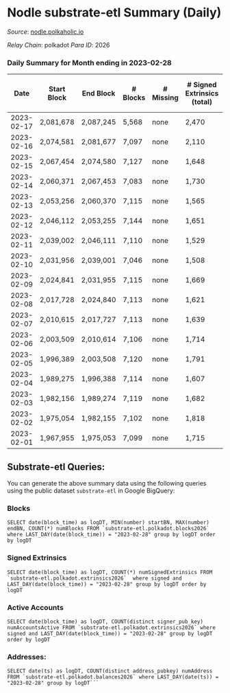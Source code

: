 # Nodle substrate-etl Summary (Daily)

_Source_: [nodle.polkaholic.io](https://nodle.polkaholic.io)

*Relay Chain*: polkadot
*Para ID*: 2026



### Daily Summary for Month ending in 2023-02-28


| Date | Start Block | End Block | # Blocks | # Missing | # Signed Extrinsics (total) | # Active Accounts | # Addresses with Balances | # Events | # Transfers | # XCM Transfers In | # XCM Transfers Out |
| ---- | ----------- | --------- | -------- | --------- | --------------------------- | ----------------- | ------------------------- | -------- | ----------- | ------------------ | ------------------- |
| 2023-02-17 | 2,081,678 | 2,087,245 | 5,568 | none  | 2,470 | 1,552 |  | 22,859 | 19,669  |   |   |
| 2023-02-16 | 2,074,581 | 2,081,677 | 7,097 | none  | 2,110 | 1,424 | 695,049 | 140,866 | 111,339 ($1,918.02) |   |   |
| 2023-02-15 | 2,067,454 | 2,074,580 | 7,127 | none  | 1,648 | 1,113 | 694,639 | 144,341 | 117,604 ($0.27) |   |   |
| 2023-02-14 | 2,060,371 | 2,067,453 | 7,083 | none  | 1,730 | 1,172 | 694,064 | 134,810 | 107,356  |   |   |
| 2023-02-13 | 2,053,256 | 2,060,370 | 7,115 | none  | 1,565 | 1,081 | 693,488 | 133,643 | 107,960  |   |   |
| 2023-02-12 | 2,046,112 | 2,053,255 | 7,144 | none  | 1,651 | 1,101 | 692,972 | 130,419 | 104,156 ($0.01) |   |   |
| 2023-02-11 | 2,039,002 | 2,046,111 | 7,110 | none  | 1,529 | 1,046 | 692,335 | 129,503 | 104,022  |   |   |
| 2023-02-10 | 2,031,956 | 2,039,001 | 7,046 | none  | 1,508 | 1,049 | 691,655 | 130,264 | 105,245  |   |   |
| 2023-02-09 | 2,024,841 | 2,031,955 | 7,115 | none  | 1,669 | 1,140 | 690,993 | 132,708 | 106,727  |   |   |
| 2023-02-08 | 2,017,728 | 2,024,840 | 7,113 | none  | 1,621 | 1,087 | 690,414 | 133,400 | 107,730  |   |   |
| 2023-02-07 | 2,010,615 | 2,017,727 | 7,113 | none  | 1,639 | 1,154 | 689,798 | 133,296 | 107,483  |   |   |
| 2023-02-06 | 2,003,509 | 2,010,614 | 7,106 | none  | 1,714 | 1,215 | 689,184 | 140,570 | 113,991  |   |   |
| 2023-02-05 | 1,996,389 | 2,003,508 | 7,120 | none  | 1,791 | 1,253 | 688,495 | 125,085 | 98,014 ($0.13) |   |   |
| 2023-02-04 | 1,989,275 | 1,996,388 | 7,114 | none  | 1,607 | 1,139 | 687,847 | 129,336 | 103,294  |   |   |
| 2023-02-03 | 1,982,156 | 1,989,274 | 7,119 | none  | 1,682 | 1,152 | 687,097 | 131,761 | 105,555  |   |   |
| 2023-02-02 | 1,975,054 | 1,982,155 | 7,102 | none  | 1,818 | 1,222 | 686,476 | 133,409 | 105,984  |   |   |
| 2023-02-01 | 1,967,955 | 1,975,053 | 7,099 | none  | 1,715 | 1,218 | 685,692 | 131,286 | 104,555  |   |   |

## Substrate-etl Queries:
You can generate the above summary data using the following queries using the public dataset `substrate-etl` in Google BigQuery:


### Blocks
```
SELECT date(block_time) as logDT, MIN(number) startBN, MAX(number) endBN, COUNT(*) numBlocks FROM `substrate-etl.polkadot.blocks2026`  where LAST_DAY(date(block_time)) = "2023-02-28" group by logDT order by logDT
```


### Signed Extrinsics
```
SELECT date(block_time) as logDT, COUNT(*) numSignedExtrinsics FROM `substrate-etl.polkadot.extrinsics2026`  where signed and LAST_DAY(date(block_time)) = "2023-02-28" group by logDT order by logDT
```


### Active Accounts
```
SELECT date(block_time) as logDT, COUNT(distinct signer_pub_key) numAccountsActive FROM `substrate-etl.polkadot.extrinsics2026` where signed and LAST_DAY(date(block_time)) = "2023-02-28" group by logDT order by logDT
```


### Addresses:
```
SELECT date(ts) as logDT, COUNT(distinct address_pubkey) numAddress FROM `substrate-etl.polkadot.balances2026` where LAST_DAY(date(ts)) = "2023-02-28" group by logDT```

